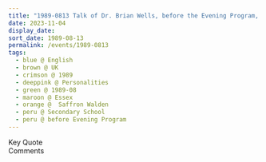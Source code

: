 ```yaml
---
title: "1989-0813 Talk of Dr. Brian Wells, before the Evening Program, the day before Śhrī Kṛiṣhṇa Pūjā, Secondary School, Saffron Walden, Essex, UK"
date: 2023-11-04
display_date: 
sort_date: 1989-08-13
permalink: /events/1989-0813
tags:
  - blue @ English
  - brown @ UK
  - crimson @ 1989
  - deeppink @ Personalities
  - green @ 1989-08
  - maroon @ Essex
  - orange @  Saffron Walden
  - peru @ Secondary School
  - peru @ before Evening Program
---
```


<wave-list>
  <list-title color="green" width="75">Key Quote</list-title>
  <list-item color="BlanchedAlmond"  width="200"></list-item>
  <list-item color="Lavender"></list-item>
  <list-item color="BlanchedAlmond"></list-item>
</wave-list>

<br>

<wave-list>
  <list-title color="green" width="75">Comments</list-title>
  <list-item color="BlanchedAlmond"  width="200"></list-item>
  <list-item color="Lavender"></list-item>
  <list-item color="BlanchedAlmond"></list-item>
</wave-list>